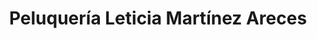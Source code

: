 ---
title: "Peluquería Leticia Martínez Areces"
url: /grado-grau/peluqueria-leticia-martinez-areces/
shop: peluquería
---